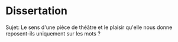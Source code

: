 
# Dissertation

Sujet: Le sens d'une pièce de théâtre et le plaisir qu'elle nous donne reposent-ils uniquement sur les mots ?


<!--stackedit_data:
eyJoaXN0b3J5IjpbMTM2NjUxNTQ2Nl19
-->
